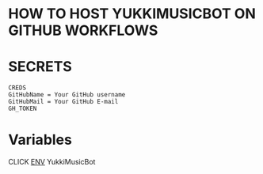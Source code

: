 # HOW TO HOST YUKKIMUSICBOT ON GITHUB WORKFLOWS

# SECRETS
```  
CREDS
GitHubName = Your GitHub username
GitHubMail = Your GitHub E-mail
GH_TOKEN
```  
# Variables

CLICK [ENV](https://github.com/gsweq11/YukkiMusicBot) YukkiMusicBot
  
  

